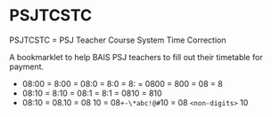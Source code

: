 # PSJTCSTC
PSJTCSTC = PSJ Teacher Course System Time Correction

A bookmarklet to help BAIS PSJ teachers to fill out their timetable for payment.

* 08:00 = 8:00 = 08:0 = 8:0 = 8: = 0800 = 800 = 08 = 8
* 08:10 = 8:10 = 08:1 = 8:1 = 0810 = 810
* 08:10 = 08.10 = 08 10 = 08`+-\*abc!@#`10 = 08 `<non-digits>` 10
